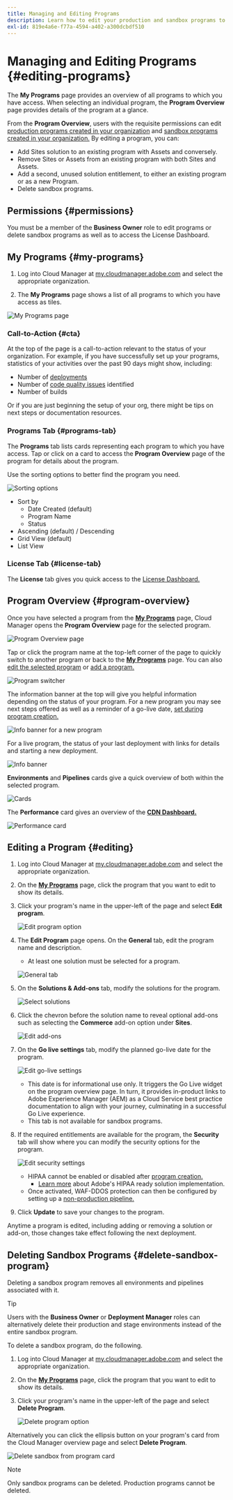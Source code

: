 ```yaml
---
title: Managing and Editing Programs
description: Learn how to edit your production and sandbox programs to adjust their options after you have created them.
exl-id: 819e4a6e-f77a-4594-a402-a300dcbdf510
---
```


# Managing and Editing Programs {#editing-programs}

The **My Programs** page provides an overview of all programs to which you have access. When selecting an individual program, the **Program Overview** page provides details of the program at a glance. 

From the **Program Overview**, users with the requisite permissions can edit [production programs created in your organization](creating-production-programs.md) and [sandbox programs created in your organization.](creating-sandbox-programs.md) By editing a program, you can:

* Add Sites solution to an existing program with Assets and conversely.
* Remove Sites or Assets from an existing program with both Sites and Assets.
* Add a second, unused solution entitlement, to either an existing program or as a new Program.
* Delete sandbox programs.

## Permissions {#permissions}

You must be a member of the **Business Owner** role to edit programs or delete sandbox programs as well as to access the License Dashboard.

## My Programs {#my-programs}

1. Log into Cloud Manager at [my.cloudmanager.adobe.com](https://my.cloudmanager.adobe.com/) and select the appropriate organization.

1. The **My Programs** page shows a list of all programs to which you have access as tiles.

![My Programs page](/help/implementing/cloud-manager/assets/my-programs.png)

### Call-to-Action {#cta}

At the top of the page is a call-to-action relevant to the status of your organization. For example, if you have successfully set up your programs, statistics of your activities over the past 90 days might show, including:

* Number of [deployments](/help/implementing/cloud-manager/deploy-code.md)
* Number of [code quality issues](/help/implementing/cloud-manager/code-quality-testing.md) identified
* Number of builds

Or if you are just beginning the setup of your org, there might be tips on next steps or documentation resources.

### Programs Tab {#programs-tab}

The **Programs** tab lists cards representing each program to which you have access. Tap or click on a card to access the **Program Overview** page of the program for details about the program.

Use the sorting options to better find the program you need.

![Sorting options](/help/implementing/cloud-manager/assets/my-programs-sorting.png)

* Sort by
  * Date Created (default)
  * Program Name
  * Status
* Ascending (default) / Descending
* Grid View (default)
* List View

### License Tab {#license-tab}

The **License** tab gives you quick access to the [License Dashboard.](/help/implementing/cloud-manager/license-dashboard.md)

## Program Overview {#program-overview}

Once you have selected a program from the **[My Programs](#my-programs)** page, Cloud Manager opens the **Program Overview** page for the selected program.

![Program Overview page](/help/implementing/cloud-manager/assets/program-overview.png)

Tap or click the program name at the top-left corner of the page to quickly switch to another program or back to the **[My Programs](#my-programs)** page. You can also [edit the selected program](#editing) or [add a program.](/help/implementing/cloud-manager/getting-access-to-aem-in-cloud/creating-production-programs.md)

![Program switcher](/help/implementing/cloud-manager/assets/program-switcher.png)

The information banner at the top will give you helpful information depending on the status of your program. For a new program you may see next steps offered as well as a reminder of a go-live date, [set during program creation.](/help/implementing/cloud-manager/getting-access-to-aem-in-cloud/editing-programs.md)

![Info banner for a new program](/help/implementing/cloud-manager/assets/info-banner-new-program.png)

For a live program, the status of your last deployment with links for details and starting a new deployment.

![Info banner](/help/implementing/cloud-manager/assets/info-banner.png)

**Environments** and **Pipelines** cards give a quick overview of both within the selected program.

![Cards](/help/implementing/cloud-manager/assets/environments-pipelines.png)

The **Performance** card gives an overview of the **[CDN Dashboard.](/help/implementing/cloud-manager/cdn-performance.md)**

![Performance card](/help/implementing/cloud-manager/assets/cdn-performance-dashboard.png)

## Editing a Program {#editing}

1. Log into Cloud Manager at [my.cloudmanager.adobe.com](https://my.cloudmanager.adobe.com/) and select the appropriate organization.

1. On the **[My Programs](#my-programs)** page, click the program that you want to edit to show its details.

1. Click your program's name in the upper-left of the page and select **Edit program**.

   ![Edit program option](assets/edit-program-overview.png)

1. The **Edit Program** page opens. On the **General** tab, edit the program name and description.

   * At least one solution must be selected for a program.

   ![General tab](assets/edit-program-prod1.png)

1. On the **Solutions &amp; Add-ons** tab, modify the solutions for the program.

   ![Select solutions](assets/edit-prg.png)

1. Click the chevron before the solution name to reveal optional add-ons such as selecting the **Commerce** add-on option under **Sites**.

   ![Edit add-ons](assets/edit-program-add-on.png)

1. On the **Go live settings** tab, modify the planned go-live date for the program.

   ![Edit go-live settings](assets/edit-program-go-live.png)

   * This date is for informational use only. It triggers the Go Live widget on the program overview page. In turn, it provides in-product links to Adobe Experience Manager (AEM) as a Cloud Service best practice documentation to align with your journey, culminating in a successful Go Live experience.
   * This tab is not available for sandbox programs.

1. If the required entitlements are available for the program, the **Security** tab will show where you can modify the security options for the program.

   ![Edit security settings](assets/edit-program-security.png)

   * HIPAA cannot be enabled or disabled after [program creation.](/help/implementing/cloud-manager/getting-access-to-aem-in-cloud/creating-production-programs.md)
      * [Learn more](https://www.adobe.com/go/hipaa-ready) about Adobe's HIPAA ready solution implementation.
   * Once activated, WAF-DDOS protection can then be configured by setting up a [non-production pipeline.](/help/implementing/cloud-manager/configuring-pipelines/configuring-non-production-pipelines.md)
   
1. Click **Update** to save your changes to the program.

Anytime a program is edited, including adding or removing a solution or add-on, those changes take effect following the next deployment.

## Deleting Sandbox Programs {#delete-sandbox-program}

Deleting a sandbox program removes all environments and pipelines associated with it.

>[!TIP]
>
>Users with the **Business Owner** or **Deployment Manager** roles can alternatively delete their production and stage environments instead of the entire sandbox program. 

To delete a sandbox program, do the following.

1. Log into Cloud Manager at [my.cloudmanager.adobe.com](https://my.cloudmanager.adobe.com/) and select the appropriate organization.

1. On the **[My Programs](#my-programs)** page, click the program that you want to edit to show its details.

1. Click your program's name in the upper-left of the page and select **Delete Program**.

   ![Delete program option](assets/delete-sandbox1.png)

Alternatively you can click the ellipsis button on your program's card from the Cloud Manager overview page and select **Delete Program**.

![Delete sandbox from program card](assets/delete-sandbox2.png)

>[!NOTE]
>
>Only sandbox programs can be deleted. Production programs cannot be deleted.
